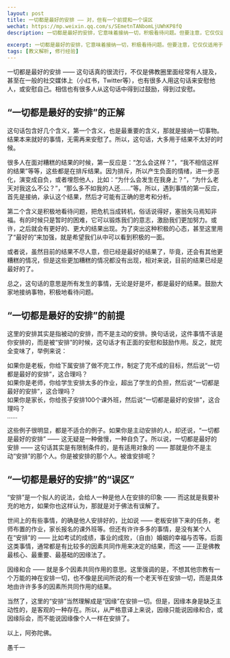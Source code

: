 ```yaml
---
layout: post
title: 一切都是最好的安排 —— 对，但有一个前提和一个误区
wechat: https://mp.weixin.qq.com/s/SEmetnTANbomLjUWhKP8fQ
description: 一切都是最好的安排，它意味着接纳一切，积极看待问题。但要注意，它仅仅适用于被安排的人。世间很多事是因缘和合的结果，并非某个人安排。不要误解为有万能的神或老天爷在安排一切。

excerpt: 一切都是最好的安排，它意味着接纳一切，积极看待问题。但要注意，它仅仅适用于被安排的人。世间很多事是因缘和合的结果，并非某个人安排。不要误解为有万能的神或老天爷在安排一切。
tags: [教义解析, 修行经验]
---
```


一切都是最好的安排 —— 这句话真的很流行，不仅是佛教圈里面经常有人提及，甚至在一般的社交媒体上（小红书，Twitter等），也有很多人用这句话来安慰他人，或安慰自己。相信也有很多人从这句话中得到过鼓励，得到过安慰。

## “一切都是最好的安排”的正解

这句话包含好几个含义，第一个含义，也是最重要的含义，那就是接纳一切事物。结果本来就好的事情，无需再来安慰了。所以，这句话，大多用于结果不太好的时候。

很多人在面对糟糕的结果的时候，第一反应是：“怎么会这样？”，“我不相信这样的结果”等等，这些都是在排斥结果。因为排斥，所以产生负面的情绪，进一步恶化，演变成自负，或者埋怨他人，比如：“为什么会发生在我身上？”，“为什么老天对我这么不公？”，“那么多不如我的人还……”等。所以，遇到事情的第一反应，首先是接纳，承认这个结果，然后才可能有正确的思考和分析。

第二个含义是积极地看待问题，把危机当成转机，俗话说得好，塞翁失马焉知非福。有的时候只是暂时的困难，它可以锻炼我们的意志，激励我们更加努力。或许，之后就会有更好的、更大的结果出现。为了突出这种积极的心态，甚至这里用了“最好的”来加强，就是希望我们从中可以看到积极的一面。

或者说，虽然目前的结果不尽人意，但已经是最好的结果了，毕竟，还会有其他更糟糕的情况，但是这些更加糟糕的情况都没有出现，相对来说，目前的结果已经是最好的了。

总之，这句话的意思是所有发生的事情，无论是好是坏，都是最好的结果。鼓励大家地接纳事物，积极地看待问题。

## “一切都是最好的安排”的前提

这里的安排其实是指被动的安排，而不是主动的安排。换句话说，这件事情不该是你安排的，而是被“安排”的时候，这句话才有正面的安慰和鼓励作用。反之，就完全变味了，举例来说：

如果你是老板，你给下属安排了做不完工作，制定了完不成的目标，然后说“一切都是最好的安排”，这合理吗？<br>
如果你是老师，你给学生安排太多的作业，超出了学生的负担，然后说“一切都是最好的安排”，这合理吗？<br>
如果你是家长，你给孩子安排100个课外班，然后说“一切都是最好的安排”，这合理吗？<br>
…… 

这些例子很明显，都是不适合的例子。如果你是主动安排的人，却还说，“一切都是最好的安排” —— 这无疑是一种傲慢，一种自负了。所以说，一切都是最好的安排 —— 这句话其实是有限制条件的，是有适用对象的 —— 那就是你不是主动“安排”的那个人。你是被安排的那个人。被谁安排呢？

## “一切都是最好的安排”的“误区”

“安排”是一个拟人的说法，会给人一种是他人在安排的印象 —— 而这就是我要补充的地方，如果你也这样认为，那就是对于佛法有误解了。

世间上的有些事情，的确是他人安排好的，比如说 —— 老板安排下来的任务，老师布置的作业，家长报名的课外班等。但还有许许多多的事情，是没有某个人在“安排”的 —— 比如考试的成绩，事业的成败，（自由）婚姻的幸福与否等。后面这类事情，通常都是有比较多的因素共同作用来决定的结果，而这 —— 正是佛教最核心、最重要、最基础的因缘法了。

因缘和合 —— 就是多个因素共同作用的意思。这里强调的是，不想其他宗教有一个万能的神在安排一切，也不像是民间所说的有一个老天爷在安排一切，而是具体地由许许多多的因素所共同作用的结果。

当然了，这里的“安排”当然理解成是“因缘”在安排一切。但是，因缘本身是缺乏主动性的，是客观的一种存在。所以，从严格意译上来说，因缘只能说因缘和合，或因缘际会，而不能说因缘像个人一样在安排了。

以上，阿弥陀佛。

愚千一

